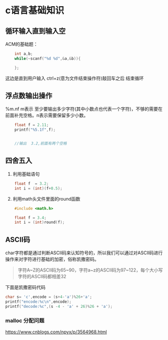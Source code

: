 # c语言基础知识

## 循环输入直到输入空

ACM的基础题：
```C
    int a,b;
    while(~scanf("%d %d",&a,&b)){

    };
```
这边是直到用户输入 ctrl+z(意为文件结束操作符)敲回车之后 结束循环



##  浮点数输出操作
%m.nf m表示 至少要输出多少字符(其中小数点也代表一个字符)，不够的需要在前面补充空格。n表示需要保留多少小数。

```c
    float f = 2.11;
    printf("%5.1f",f);


    //输出  3.2,前面有两个空格
```

## 四舍五入

1. 利用基础语句
```c
    float f  = 3.2;
    int i = (int)(f+0.5);
```

2. 利用math头文件里面的round函数
```c
    #include <math.h>

    float f = 3.4;
    int i = (int)round(f);
```



## ASCII码


char字符都是通过判断ASCII码来认知符号的，所以我们可以通过对ASCII码进行操作来对字符进行基础的加密，俗称凯撒密码。

> 字符A~Z的ASCII码为65~90，字符a~z的ASCII码为97~122，每个大小写字符的ASCII码都相差32


下面是凯撒密码代码
```c
char s= 'c',encode = (s+4-'a')%26+'a';
printf("encode:%c\n",encode);
printf("decode:%c",(s -4 - 'a' + 26)%26 + 'a');
```


### malloc 分配问题

https://www.cnblogs.com/npyx/p/3564968.html